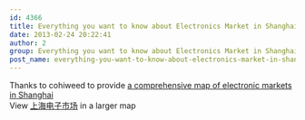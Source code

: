 ```yaml
---
id: 4366
title: Everything you want to know about Electronics Market in Shanghai but are afraid to ask…
date: 2013-02-24 20:22:41
author: 2
group: Everything you want to know about Electronics Market in Shanghai but are afraid to ask…
post_name: everything-you-want-to-know-about-electronics-market-in-shanghai-but-are-afraid-to-ask
---
```


Thanks to cohiweed to provide [a comprehensive map of electronic markets in Shanghai](https://www.google.com.hk/maps/ms?msid=214674803779415009742.0004d675c4080bf4efd89&msa=0&iwloc=0004d675ea7aec9aa3a35)   
View [上海电子市场](https://www.google.com.hk/maps/ms?hl=en&gl=hk&ptab=2&ie=UTF8&oe=UTF8&msa=0&msid=214674803779415009742.0004d675c4080bf4efd89&t=m&iwloc=0004d675ea7aec9aa3a35&brcurrent=3,0x0:0x0,1&ll=31.17064,121.459739&spn=0.264379,0.477824&source=embed) in a larger map